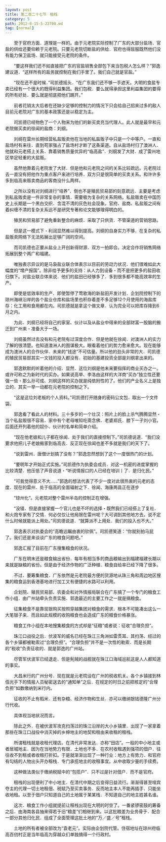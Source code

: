 ```yaml
---
layout: post
title: 第二百二十七节　租栈
category: 5
path: 2012-8-15-5-22700.md
tag: [normal]
---
```


　　至于官府方面．道理是一样的。由于元老院实际控制了广东的大部分盐场．官盐的供给还要仰赖于元老院。只要元老院切断盐的供给．官府也得屈服既然他们没有能力保卫盐场．就只能接受元老院的条件。

　　“要这样我们还不如直接把广东的官盐销售全部包下来当包税人怎么样？”郭逸建议道．“这样所有的盐务就控制在我们手里了。我们自己就是官盐。”

　　“现在还不是时候．”司凯德摇头．“在广东我们还不够一手遮天。大明的食盐专卖已经有一个很大的既得利益集团。我们包税．要么就得承担这里利益集团的要得的所有好处．要么就是彻底把他们踢开。”

　　前者花销太大后者在还缺少足够的控制力的情况下只会给自己招来过多的敌人目前元老院对广东的基本政策还是以稳定为主。

　　司凯德已经物色了一个人物来为他们的新买卖充当代理人。此人就是最早和元老院做买卖的徐闻的盐商：刘纲。

　　刘纲在雷州长期经营私盐贩卖他在当地的私盐贩子中只是一个中等户。一直和盐场村有来往．直到苟家强占了盐场村才断了这条渠道。自从盐场村归了澳洲人．他就和元老搭上关系．靠着销售质量优异的“临高盐”．刘纲发了大财．成了雷州地区举足轻重的大盐贩。

　　虽然他靠着元老院发了大财．但是他和元老院之间的关系比较疏远。元老院过去一直没有把他作为重点客户来进行培养．双方只是很简单的买卖关系。和许许多多到临高来贩卖商品的客商没什么两样。

　　之所以没有对刘纲进行“培养”．倒也不是殖民贸易部的刻意疏远．主要是考虑到私盐贩卖是一件非常复杂的事情．需要极为复杂的关系网络。私盐贩卖在中国历史上长期是一个黑白交织．含混不清的灰色社会现象。官府、盐商、私盐贩之间有着纠缠不清的复杂关系远不是研究专著和论文能够理得明白的。

　　殖民和贸易部了避免重新整合的麻烦．采取了只供货．不管渠道的营销思路。

　　但是这一模式下・利润显然难以得到提高。刘纲的自身实力不够．在复杂的私盐贩卖网络下无法拓展出足够广阔的空间。

　　而司凯德也正要从盐业上开创新得财源．双方一拍即合。决定合作将销售网络拓展到整个两广和福建。

　　唯独表示异议的是马袅盐业联合体表示以目前的劳动力状况．他们很难如此大幅度的“增产报国”。除非给予更多的支持：从人力到设备・而不是把更多的盐田收归旗下。对盐业联合体来说．他们的盐田已经够多了．多到很多都不能高效率的生产。

　　即使是低效率的生产．即使暂停了莺歌海的新盐田开发计划．企划院控制下的琼州海峡沿岸的各个盐业仓库和盐场里也积存着差不多足够12个月使用的海盐库存：化工用和食用都在内。司凯德就是拿这个做文章．认为完全可以把库存降到6月之内。

　　为此．刘纲已经将自己的家室、伙计以及从盐业中得来的全部财富一股脑的搬迁到广州来・准备大于一场。

　　刘纲虽然过去没有和元老院有过深度合作．但是他就在徐闻．对澳洲人的实力了解的很清楚。也知道澳洲人的图谋极大。眼看着他们的势力愈来愈大。现在能够成为澳洲人的合作伙伴．未来的“钱途”不可估量。所以他的劲头非常的大．司凯德的殖民贸易部其实一文钱的投入都没有．初始的基建投资全部是刘纲拿出来的。

　　郭逸默默的听着他的介绍．显然．这位刘纲是他未来要指挥的商业买办之一。或许可称之为新时代的买办。如果说高举、李洛由这样的大洋商“买办”独立性还要强一些・那么孙可成、刘纲这样的买办就是纯依附性的了。他们的产业名义上是独立的．其实一举一动都在元老院的控制之下。

　　“这是这位刘老板的个人资料。”司凯德打开随身的密码公文包．取出一个文件袋。

　　郭逸看了看此人的材料。三十多岁的一个壮汉：照片上的脸上杀气腾腾显然・当个私盐贩很不容易．家中有个老母唯知吃斋念佛．老婆郑氏．膝下一子刘小官。后面还开列着他的奴仆、伙计的名单和简单介绍。

　　“现在他老娘和儿子都在徐闻．处于我们的直接控制下。”司凯德说道．“我们没要求他把儿子老娘搬家到临高去．反正现在徐闻也差不多就是我们的天下了。

　　“说到雷州．唐僧计划搞了没有？”郭逸忽然想到了这个一度很热门的计划。

　　“要明年才开始正式实施。”司凯德作为执委会成员．对这一机密的进度掌握的比较清楚．他压低了声音说道・“听说情报口的人已经在培训丨了．是归化民。”

　　“可我觉得意义不大......”郭逸的想法代表了不少一度对此很热衷的元老的态度．现在的雷州．处于临高的全面辐射之下．徐闻、海康两县正在逐步

　　“琼州化”。元老院对整个雷州半岛的控制正在增强。

　　“没错．但是直接掌握一个官儿也是不坏的选择・既然我们已经搭上了复社．和火炮专家有了交情．何必仅仅让他局限在雷州呢？大可调到其他地方去。说不定什么时候就能派上用处。”司凯德说道．“就算派不上用处．我们的投入也不大。”

　　郭逸表示对执委会的“高瞻远瞩由衷的钦佩”。司凯德笑道：“你就别拍马屁了。我们还是来谈谈广东的粮食问题吧。”

　　郭逸汇报了目前在广东搜集粮食的状况。

　　广东在明末还是粮食输出省份．每年有相当多的商品粮输出到福建福建长期以来就是缺粮的省份。但是由于经济作物的广泛种植．粮食自给率已经下降了很多。

　　不过．要筹集粮食．广东依然是元老院最方便的货源地从珠三角和周边地区搜集的粮食运到香港基地进行加工又有便捷的水路可以利用。

　　企划院、殖民贸易部、农委会和对外情报局联合在广东搞了一个专门的粮食工作小组．由广州站牵头负责实施．郭逸最近的主要工作之一就是搞粮食。

　　征集粮食不是靠现银购买按照穿越集团对粮食的需求．根本不可能凑出这么一大笔银子来．而且如此规模的收购粮食也会造成广东的粮食价格暴涨。

　　粮食工作小组在本地搜集粮食的方式却是“征粮”或者说：征收“合理负担”。

　　珠江口战役之后．伏波军的威名已经在珠江三角洲如雷贯耳、其扫荡、经过的各个乡镇都被勒索过“合理负担”。“合理负担”并不是一次性的勒索．而是长期的“税收”负责征收的．就是郭逸的广州站。

　　尽管军伏波军已经退走．但是髡贼的战舰就在珠江口海域巡航这是人人都知道的事实。

　　大昌米行的广州分号．现在就是元老院设在广州的税收机关。各个乡镇接到林佰光手下的情报人员秘密送去的“通知单”之后．在规定的时日之前把核定的“合理负担”如数缴纳到米行内。

　　征收的不止有稻米．还有杂粮、经济作物和生丝．亦可以缴纳银钱德隆广州分行代收。

　　具体视当地状况而言。

　　除此之外．在被伏波军攻克扫荡过的珠江沿岸的大小乡镇里．出现了一家拿着那些在珠江口战役中消灭掉的乡绅地主的地契和租由来收租的租栈。

　　所谓租栈就是收租代理店。在清代非常发达．亦称“田店”。一般的中小地主或者居城地主．因为在当地势力有限．土地也不多．在农村收租遇到强项的佃户．往往收不到租或者收租打折扣。于是就渐渐出现了一种行业：地方上有势力．和官府有勾结的人物出头开办租栈．专门承揽地主的收租事宜。从中收取少量的手续费。

　　这种做法类似于缴纳税赋中的“包揽户”．只不过是针对佃户．而不是官府。

　　租栈的出现便利了中小地主．在清代中期之后变得日益流行。渐渐得甚至喧宾夺主的代理一切土地租佃、税赋乃至买卖事务．反而地主本人不能再插手．只能坐收地租。以至于佃户只知道自己的土地属于某某栈．不知道自己的地主姓甚名谁。

　　这次．粮食工作小组就提前让租栈出现在大明的时空了。一番紧锣密鼓的筹备之后．由海南各县抽来得若于旧“粮差”们相继到来。以这批粮差为业务骨于．配合一部分其他归化民．组成了全面管理这批土地的“万／盛／号”租栈。

　　土地的所有者被全部改为“袁老元”。实际由企划院代管。住宿地址在琼州府临高百仞村正是当年临高为穿越众们单独搞得一个行政村。
